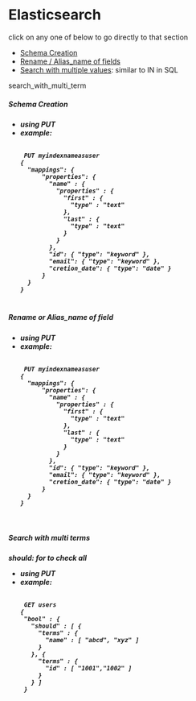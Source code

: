 # Elasticsearch
click on any one of below to go directly to that section
* [Schema Creation](#schemacreation)
* [Rename / Alias_name of fields](#rename)
* [Search with multiple values](#search_with_multi_term): similar to IN in SQL

search_with_multi_term
<div id="schemacreation">
<h5>Schema Creation<h5>
<ul>
  <li>using PUT</li>
  <li>
  example:
   <pre>
  <code>
 PUT myindexnameasuser
{
  "mappings": {
      "properties": {
        "name" : {
          "properties" : {
            "first" : {
              "type" : "text"
            },
            "last" : {
              "type" : "text"
            }
          }
        },
        "id": { "type": "keyword" },
        "email": { "type": "keyword" },
        "cretion_date": { "type": "date" }
      }
  }
}
</code>
</pre>
</li>
  
  </ul>
</div>
<div id="rename">
<h5>Rename or Alias_name of field<h5>
<ul>
  <li>using PUT</li>
  <li>
  example:
  <pre>
  <code>
 PUT myindexnameasuser
{
  "mappings": {
      "properties": {
        "name" : {
          "properties" : {
            "first" : {
              "type" : "text"
            },
            "last" : {
              "type" : "text"
            }
          }
        },
        "id": { "type": "keyword" },
        "email": { "type": "keyword" },
        "cretion_date": { "type": "date" }
      } 
  }
}
  </code>
  </pre>
  </li>
  </ul>
</div>
  
<div id="search_with_multi_term">
<h5>Search with multi terms<h5>
  should: for to check all 
<ul>
  <li>using PUT</li>
  <li>
  example:
   <pre>
  <code>
 GET users
{
 "bool" : {
   "should" : [ {
     "terms" : {
       "name" : [ "abcd", "xyz" ]
     }
   }, {
     "terms" : {
       "id" : [ "1001","1002" ]
     }
   } ]
 }
</code>
</pre>
</li>
  
  </ul>
</div>
